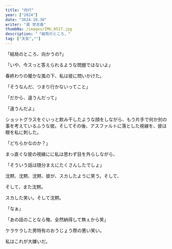 ```yaml
---
title: "向行"
year: ["2024"]
date: "3624.10.30"
writer: "英 世志香"
thumbNa: /images/IMG_8517.jpg
description: "「結局のところ、"
tag: ["天気",""]
---
```




「結局のところ、向かうの?」

 「いや、今スっと答えられるような問題ではないよ」

 春終わりの暖かな風の下、私は彼に問いかけた。

 「そうなんだ、つまり行かないってこと」

 「だから、違うんだって」

 「違うんだよ」

 ショットグラスをぐいっと飲み干したような顔をしながら、もう片手で何か別の事を考えているふうな彼。そしてその後、アスファルトに落とした視線を、彼は眼を私に刺した。

 「どちらかなのか？」

 まっ直ぐな彼の視線にに私は思わず目を外らしながら、

 「そういう話は随分まえにたくさんしたでしょ」

 沈黙、沈黙、沈黙、彼が、スカしたように笑う。そして、
 
 そして、また沈黙。

 スカした笑い。そして沈黙。

 「なぁ」

 「あの話のことなら俺、全然納得して無ぇから笑」

 ケラケラした男特有のおうじょう際の悪い笑い。
 
 私はこれが大嫌いだ。




